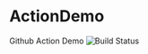 # ActionDemo
 Github Action Demo
 ![Build Status](https://github.com/madhub/ActionDemo/blob/main/.github/workflows/dotnet.yml/badge.svg)
 
